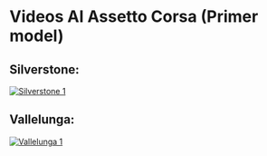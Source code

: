 # Videos AI Assetto Corsa (Primer model)

## Silverstone:
[![Silverstone 1](http://img.youtube.com/vi/ZXn00JkB4X8/0.jpg)](https://youtu.be/ZXn00JkB4X8 "Video primer model 1")

## Vallelunga:
[![Vallelunga 1](http://img.youtube.com/vi/LcStiFn5mes/0.jpg)](https://youtu.be/LcStiFn5mes "Video primer model 2")
